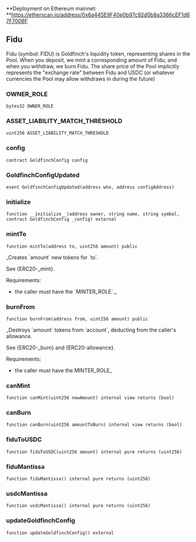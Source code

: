 **Deployment on Ethereum mainnet: **https://etherscan.io/address/0x6a445E9F40e0b97c92d0b8a3366cEF1d67F700BF

## Fidu

Fidu (symbol: FIDU) is Goldfinch&#x27;s liquidity token, representing shares
 in the Pool. When you deposit, we mint a corresponding amount of Fidu, and when you withdraw, we
 burn Fidu. The share price of the Pool implicitly represents the &quot;exchange rate&quot; between Fidu
 and USDC (or whatever currencies the Pool may allow withdraws in during the future)

### OWNER_ROLE

```solidity
bytes32 OWNER_ROLE
```

### ASSET_LIABILITY_MATCH_THRESHOLD

```solidity
uint256 ASSET_LIABILITY_MATCH_THRESHOLD
```

### config

```solidity
contract GoldfinchConfig config
```

### GoldfinchConfigUpdated

```solidity
event GoldfinchConfigUpdated(address who, address configAddress)
```

### __initialize__

```solidity
function __initialize__(address owner, string name, string symbol, contract GoldfinchConfig _config) external
```

### mintTo

```solidity
function mintTo(address to, uint256 amount) public
```

_Creates &#x60;amount&#x60; new tokens for &#x60;to&#x60;.

See {ERC20-_mint}.

Requirements:

- the caller must have the &#x60;MINTER_ROLE&#x60;._

### burnFrom

```solidity
function burnFrom(address from, uint256 amount) public
```

_Destroys &#x60;amount&#x60; tokens from &#x60;account&#x60;, deducting from the caller&#x27;s
allowance.

See {ERC20-_burn} and {ERC20-allowance}.

Requirements:

- the caller must have the MINTER_ROLE_

### canMint

```solidity
function canMint(uint256 newAmount) internal view returns (bool)
```

### canBurn

```solidity
function canBurn(uint256 amountToBurn) internal view returns (bool)
```

### fiduToUSDC

```solidity
function fiduToUSDC(uint256 amount) internal pure returns (uint256)
```

### fiduMantissa

```solidity
function fiduMantissa() internal pure returns (uint256)
```

### usdcMantissa

```solidity
function usdcMantissa() internal pure returns (uint256)
```

### updateGoldfinchConfig

```solidity
function updateGoldfinchConfig() external
```

